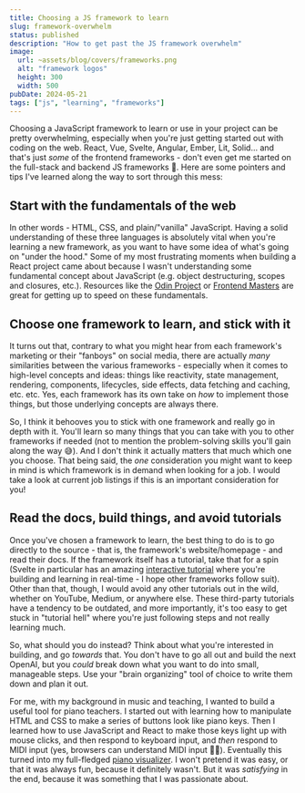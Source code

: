 ```yaml
---
title: Choosing a JS framework to learn
slug: framework-overwhelm
status: published
description: "How to get past the JS framework overwhelm"
image:
  url: ~assets/blog/covers/frameworks.png
  alt: "framework logos"
  height: 300
  width: 500
pubDate: 2024-05-21
tags: ["js", "learning", "frameworks"]
---
```


Choosing a JavaScript framework to learn or use in your project can be pretty overwhelming, especially when you're just getting started out with coding on the web. React, Vue, Svelte, Angular, Ember, Lit, Solid... and that's just _some_ of the frontend frameworks - don't even get me started on the full-stack and backend JS frameworks 🤯. Here are some pointers and tips I've learned along the way to sort through this mess:

## Start with the fundamentals of the web

In other words - HTML, CSS, and plain/"vanilla" JavaScript. Having a solid understanding of these three languages is absolutely vital when you're learning a new framework, as you want to have some idea of what's going on "under the hood." Some of my most frustrating moments when building a React project came about because I wasn't understanding some fundamental concept about JavaScript (e.g. object destructuring, scopes and closures, etc.). Resources like the [Odin Project](https://www.theodinproject.com/) or [Frontend Masters](https://frontendmasters.com/) are great for getting up to speed on these fundamentals.

## Choose one framework to learn, and stick with it

It turns out that, contrary to what you might hear from each framework's marketing or their "fanboys" on social media, there are actually _many_ similarities between the various frameworks - especially when it comes to high-level concepts and ideas: things like reactivity, state management, rendering, components, lifecycles, side effects, data fetching and caching, etc. etc. Yes, each framework has its own take on _how_ to implement those things, but those underlying concepts are always there.

So, I think it behooves you to stick with one framework and really go in depth with it. You'll learn so many things that you can take with you to other frameworks if needed (not to mention the problem-solving skills you'll gain along the way 😅). And I don't think it actually matters that much which one you choose. That being said, the _one_ consideration you might want to keep in mind is which framework is in demand when looking for a job. I would take a look at current job listings if this is an important consideration for you!

## Read the docs, build things, and avoid tutorials

Once you've chosen a framework to learn, the best thing to do is to go directly to the source - that is, the framework's website/homepage - and read their docs. If the framework itself has a tutorial, take that for a spin (Svelte in particular has an amazing [interactive tutorial](https://learn.svelte.dev/tutorial/welcome-to-svelte) where you're building and learning in real-time - I hope other frameworks follow suit). Other than that, though, I would avoid any other tutorials out in the wild, whether on YouTube, Medium, or anywhere else. These third-party tutorials have a tendency to be outdated, and more importantly, it's too easy to get stuck in "tutorial hell" where you're just following steps and not really learning much.

So, what should you do instead? Think about what you're interested in building, and go _towards_ that. You don't have to go all out and build the next OpenAI, but you _could_ break down what you want to do into small, manageable steps. Use your "brain organizing" tool of choice to write them down and plan it out.

For me, with my background in music and teaching, I wanted to build a useful tool for piano teachers. I started out with learning how to manipulate HTML and CSS to make a series of buttons look like piano keys. Then I learned how to use JavaScript and React to make those keys light up with mouse clicks, and then respond to keyboard input, and _then_ respond to MIDI input (yes, browsers can understand MIDI input 🎹🤯). Eventually this turned into my full-fledged [piano visualizer](http://project-skyblue-piano.vercel.app/). I won't pretend it was easy, or that it was always fun, because it definitely wasn't. But it was _satisfying_ in the end, because it was something that I was passionate about.
